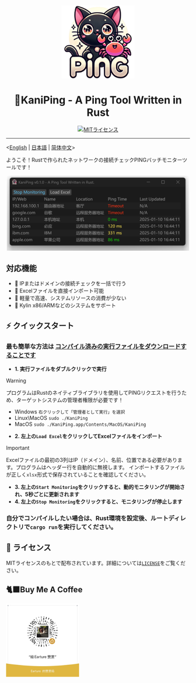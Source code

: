 <div align="center">
  <img src="src/app.png" alt="プロジェクトアイコン" width="200">
  <h1 align="center">🦀KaniPing - A Ping Tool Written in Rust</h1>
</div>

<div align="center">
<a href="https://github.com/Earture/KaniPing/blob/main/LICENSE"><img src="https://img.shields.io/github/license/Earture/KaniPing?style=for-the-badge&color=blue" alt="MITライセンス"></a>

 <hr>
</div>

<[English](README_en.md) |  [日本語](README_jp.md) | [简体中文](README.md)>

ようこそ！Rustで作られたネットワークの接続チェックPINGバッチモニターツールです！

<div align="center">
  <img src="./assets/Screenshot.png" alt="プロジェクトスクリーンショット" width="500">
</div>

## 対応機能
- 💫 IPまたはドメインの接続チェックを一括で行う
- 💫 Excelファイルを直接インポート可能
- 💫 軽量で高速、システムリソースの消費が少ない
- 💫 Kylin x86/ARMなどのシステムをサポート

## ⚡ クイックスタート

### 最も簡単な方法は [コンパイル済みの実行ファイルをダウンロードすることです](https://docs.all-hands.dev/modules/usage/runtimes#connecting-to-your-filesystem)

- **1. 実行ファイルをダブルクリックで実行**
> [!WARNING]
> プログラムはRustのネイティブライブラリを使用してPINGリクエストを行うため、ターゲットシステムの管理者権限が必要です！
> - Windows `右クリックして「管理者として実行」を選択`
> - Linux\MacOS `sudo ./KaniPing`
> - MacOS `sudo ./KaniPing.app/Contents/MacOS/KaniPing`
- **2. 左上の`Load Excel`をクリックしてExcelファイルをインポート**
> [!IMPORTANT]
> Excelファイルの最初の3列はIP（ドメイン）、名前、位置である必要があります。プログラムはヘッダー行を自動的に無視します。
> インポートするファイルが正しく`xlsx`形式で保存されていることを確認してください。
- **3. 左上の`Start Monitoring`をクリックすると、動的モニタリングが開始され、5秒ごとに更新されます**
- **4. 左上の`Stop Monitoring`をクリックすると、モニタリングが停止します**

### 自分でコンパイルしたい場合は、Rust環境を設定後、ルートディレクトリで`cargo run`を実行してください。

## 📜 ライセンス

MITライセンスのもとで配布されています。詳細については[`LICENSE`](./LICENSE)をご覧ください。

## 🐈‍⬛Buy Me A Coffee
<img src="./assets/coffee.jpg" alt="プロジェクトアイコン" width="200">
